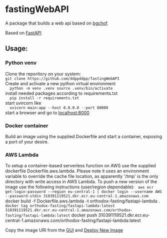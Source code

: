 # fastingWebAPI
A package that builds a web api based on [bgchof](https://github.com/ddppddpp/bgchof).  

Based on [FastAPI](https://fastapi.tiangolo.com)  

## Usage:

### Python venv

Clone the reporitory on your system:  
`
git clone https://github.com/ddppddpp/fastingWebAPI
`  
Create and activate a new python virtual environment  
`  
python -m venv .venv
source .venv/bin/activate
`  
install needed packages according to requirements.txt  
`  
pip install -r requirements.txt
`  
start uvircorn like  
`  
uvicorn main:app --host 0.0.0.0 --port 80000
`  
start a browser and go to [localhost:8000](http://localhost:8000)  

### Docker container

Build an image using the supplied Dockerfile and start a container, exposing a port of your desire.  

### AWS Lambda

To setup a container-based serverless function on AWS use the supplied dockerfile Dockerfile.aws.lambda. Please note it uses an environment variable to override the cache file location, as apparently '/tmp' is the only directory with write access in AWS Lambda.
To push a new version of the image use the following instructions (user/region dependable):
` 
aws ecr get-login-password --region eu-central-1 | docker login --username AWS --password-stdin 310391119521.dkr.ecr.eu-central-1.amazonaws.com
`
docker build -f Dockerfile.aws.lambda -t orthodox-fasting/fastapi-lambda .
` 
docker tag orthodox-fasting/fastapi-lambda:latest 310391119521.dkr.ecr.eu-central-1.amazonaws.com/orthodox-fasting/fastapi-lambda:latest
` 
docker push 310391119521.dkr.ecr.eu-central-1.amazonaws.com/orthodox-fasting/fastapi-lambda:latest

Copy the image URI from the [GUI](https://eu-central-1.console.aws.amazon.com/ecr/repositories/private/310391119521/orthodox-fasting/fastapi-lambda?region=eu-central-1) and [Deploy New Image](https://eu-central-1.console.aws.amazon.com/lambda/home?region=eu-central-1#/functions/orthodox-fasting?tab=code)
